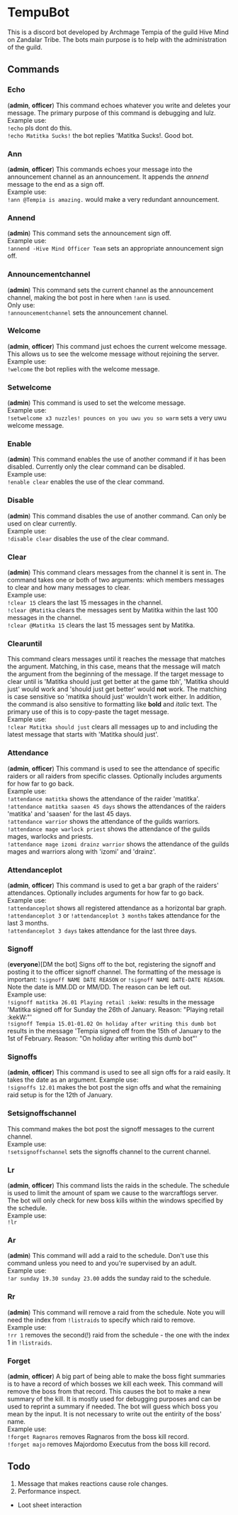 # TempuBot
This is a discord bot developed by Archmage Tempia of the guild Hive Mind on Zandalar Tribe. The bots main purpose is to help with the administration of the guild.

## Commands

### Echo
(**admin**, **officer**)
This command echoes whatever you write and deletes your message. The primary purpose of this command is debugging and lulz.  
Example use:  
`!echo` pls dont do this.  
`!echo Matitka Sucks!` the bot replies 'Matitka Sucks!. Good bot.  

### Ann
(**admin**, **officer**)
This commands echoes your message into the announcement channel as an announcement. It appends the *annend* message to the end as a sign off.  
Example use:  
`!ann @Tempia is amazing.` would make a very redundant announcement.

### Annend
(**admin**)
This command sets the announcement sign off.  
Example use:  
`!annend -Hive Mind Officer Team` sets an appropriate announcement sign off.

### Announcementchannel
(**admin**)
This command sets the current channel as the announcement channel, making the bot post in here when `!ann` is used.  
Only use:  
`!announcementchannel` sets the announcement channel.

### Welcome
(**admin**, **officer**)
This command just echoes the current welcome message. This allows us to see the welcome message without rejoining the server.  
Example use:  
`!welcome` the bot replies with the welcome message.

### Setwelcome
(**admin**)
This command is used to set the welcome message.  
Example use:  
`!setwelcome x3 nuzzles! pounces on you uwu you so warm` sets a very uwu welcome message.  

### Enable
(**admin**)
This command enables the use of another command if it has been disabled. Currently only the clear command can be disabled.  
Example use:  
`!enable clear` enables the use of the clear command.

### Disable
(**admin**)
This command disables the use of another command. Can only be used on clear currently.  
Example use:  
`!disable clear` disables the use of the clear command.

### Clear
(**admin**)
This command clears messages from the channel it is sent in. The command takes one or both of two arguments: which members messages to clear and how many messages to clear.  
Example use:  
`!clear 15` clears the last 15 messages in the channel.  
`!clear @Matitka` clears the messages sent by Matitka within the last 100 messages in the channel.  
`!clear @Matitka 15` clears the last 15 messages sent by Matitka.

### Clearuntil
This command clears messages until it reaches the message that matches the argument. Matching, in this case, means that the message will match the argument from the beginning of the message. If the target message to clear until is 'Matitka should just get better at the game tbh', 'Matitka should just' would work and 'should just get better' would **not** work. The matching is case sensitive so 'matitka should just' wouldn't work either. In addition, the command is also sensitive to formatting like **bold** and *italic* text. The primary use of this is to copy-paste the taget message.  
Example use:  
`!clear Matitka should just` clears all messages up to and including the latest message that starts with 'Matitka should just'.

### Attendance
(**admin**, **officer**)
This command is used to see the attendance of specific raiders or all raiders from specific classes. Optionally includes arguments for how far to go back.  
Example use:  
`!attendance matitka` shows the attendance of the raider 'matitka'.  
`!attendance matitka saasen 45 days` shows the attendances of the raiders 'matitka' and 'saasen' for the last 45 days.  
`!attendance warrior` shows the attendance of the guilds warriors.  
`!attendance mage warlock priest` shows the attendance of the guilds mages, warlocks and priests.  
`!attendance mage izomi drainz warrior` shows the attendance of the guilds mages and warriors along with 'izomi' and 'drainz'.

### Attendanceplot
(**admin**, **officer**)
This command is used to get a bar graph of the raiders' attendances. Optionally includes arguments for how far to go back.  
Example use:  
`!attendanceplot` shows all registered attendance as a horizontal bar graph.  
`!attendanceplot 3` or `!attendanceplot 3 months` takes attendance for the last 3 months.  
`!attendanceplot 3 days` takes attendance for the last three days. 

### Signoff
(**everyone**)[DM the bot] Signs off to the bot, registering the signoff and posting it to the officer signoff channel. The formatting of the message is important: `!signoff NAME DATE REASON` or `!signoff NAME DATE-DATE REASON`. Note the date is MM.DD or MM/DD. The reason can be left out.  
Example use:  
`!signoff matitka 26.01 Playing retail :kekW:` results in the message 'Matitka signed off for Sunday the 26th of January. Reason: "Playing retail :kekW:"'  
`!signoff Tempia 15.01-01.02 On holiday after writing this dumb bot` results in the message 'Tempia signed off from the 15th of January to the 1st of February. Reason: "On holiday after writing this dumb bot"'  

### Signoffs
(**admin**, **officer**)
This command is used to see all sign offs for a raid easily. It takes the date as an argument.
Example use:  
`!signoffs 12.01` makes the bot post the sign offs and what the remaining raid setup is for the 12th of January.

### Setsignoffschannel
This command makes the bot post the signoff messages to the current channel.  
Example use:  
`!setsignoffschannel` sets the signoffs channel to the current channel.

### Lr
(**admin**, **officer**)
This command lists the raids in the schedule. The schedule is used to limit the amount of spam we cause to the warcraftlogs server. The bot will only check for new boss kills within the windows specified by the schedule.  
Example use:  
`!lr`

### Ar
(**admin**)
This command will add a raid to the schedule. Don't use this command unless you need to and you're supervised by an adult.  
Example use:  
`!ar sunday 19.30 sunday 23.00` adds the sunday raid to the schedule.

### Rr
(**admin**)
This command will remove a raid from the schedule. Note you will need the index from `!listraids` to specify which raid to remove.  
Example use:  
`!rr 1` removes the second(!) raid from the schedule - the one with the index 1 in `!listraids`.

### Forget
(**admin**, **officer**)
A big part of being able to make the boss fight summaries is to have a record of which bosses we kill each week. This command will remove the boss from that record. This causes the bot to make a new summary of the kill. It is mostly used for debugging purposes and can be used to reprint a summary if needed. The bot will guess which boss you mean by the input. It is not necessary to write out the entirity of the boss' name.  
Example use:  
`!forget Ragnaros` removes Ragnaros from the boss kill record.  
`!forget majo` removes Majordomo Executus from the boss kill record.  

## Todo
1. Message that makes reactions cause role changes.
2. Performance inspect.
- Loot sheet interaction
